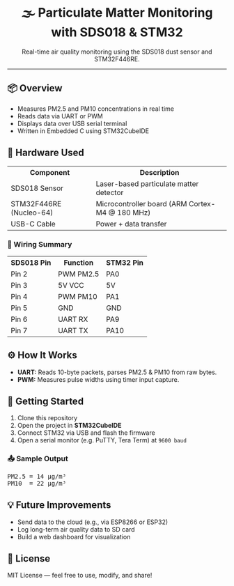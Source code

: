 <h1 align="center">🌫️ Particulate Matter Monitoring with SDS018 & STM32</h1>

<p align="center">
  Real-time air quality monitoring using the SDS018 dust sensor and STM32F446RE.
</p>

<hr/>

<h2>📦 Overview</h2>
<ul>
  <li>Measures PM2.5 and PM10 concentrations in real time</li>
  <li>Reads data via UART or PWM</li>
  <li>Displays data over USB serial terminal</li>
  <li>Written in Embedded C using STM32CubeIDE</li>
</ul>

<h2>🧰 Hardware Used</h2>
<table>
  <tr>
    <th>Component</th>
    <th>Description</th>
  </tr>
  <tr>
    <td>SDS018 Sensor</td>
    <td>Laser-based particulate matter detector</td>
  </tr>
  <tr>
    <td>STM32F446RE (Nucleo-64)</td>
    <td>Microcontroller board (ARM Cortex-M4 @ 180 MHz)</td>
  </tr>
  <tr>
    <td>USB-C Cable</td>
    <td>Power + data transfer</td>
  </tr>
</table>

<h3>🔌 Wiring Summary</h3>
<table>
  <tr>
    <th>SDS018 Pin</th>
    <th>Function</th>
    <th>STM32 Pin</th>
  </tr>
  <tr><td>Pin 2</td><td>PWM PM2.5</td><td>PA0</td></tr>
  <tr><td>Pin 3</td><td>5V VCC</td><td>5V</td></tr>
  <tr><td>Pin 4</td><td>PWM PM10</td><td>PA1</td></tr>
  <tr><td>Pin 5</td><td>GND</td><td>GND</td></tr>
  <tr><td>Pin 6</td><td>UART RX</td><td>PA9</td></tr>
  <tr><td>Pin 7</td><td>UART TX</td><td>PA10</td></tr>
</table>

<h2>⚙️ How It Works</h2>
<ul>
  <li><strong>UART:</strong> Reads 10-byte packets, parses PM2.5 & PM10 from raw bytes.</li>
  <li><strong>PWM:</strong> Measures pulse widths using timer input capture.</li>
</ul>

<h2>🚀 Getting Started</h2>
<ol>
  <li>Clone this repository</li>
  <li>Open the project in <strong>STM32CubeIDE</strong></li>
  <li>Connect STM32 via USB and flash the firmware</li>
  <li>Open a serial monitor (e.g. PuTTY, Tera Term) at <code>9600 baud</code></li>
</ol>

<h3>📤 Sample Output</h3>

<pre>
PM2.5 = 14 µg/m³
PM10  = 22 µg/m³
</pre>

<h2>💡 Future Improvements</h2>
<ul>
  <li>Send data to the cloud (e.g., via ESP8266 or ESP32)</li>
  <li>Log long-term air quality data to SD card</li>
  <li>Build a web dashboard for visualization</li>
</ul>


<h2>📄 License</h2>
<p>
  MIT License — feel free to use, modify, and share!
</p>
